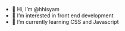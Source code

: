 - 👋 Hi, I’m @hhisyam
- 👀 I’m interested in front end development
- 🌱 I’m currently learning CSS and Javascript

<!---
hhisyam/hhisyam is a ✨ special ✨ repository because its `README.md` (this file) appears on your GitHub profile.
You can click the Preview link to take a look at your changes.
--->
